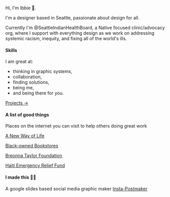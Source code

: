 Hi, I'm Ibbie 🤎.

I'm a designer based in Seattle, passionate about design for all.

Currently I'm @SeattleIndianHealthBoard, a Native focused clinic/advocacy org, where I support with everything design as we work on addressing systemic racism, inequity, and fixing all of the world's ills.

#### Skills

I am great at:

- thinking in graphic systems,
- collaboration,
- finding solutions,
- being me,
- and being there for you.

[Projects →](https://www.behance.net/ibbieosman)

#### A list of good things

Places on the internet you can visit to help others doing great work

[A New Way of Life](https://anewwayoflife.org/donate/)

[Black-owned Bookstores](https://nonamebooks.com/Bookstores)

[Breonna Taylor Foundation](http://breonnataylorfoundation.org/)

[Haiti Emergency Relief Fund](http://www.haitiemergencyrelief.org/)

#### I made this 💪🏾

A google slides based social media graphic maker
[Insta-Postmaker](https://docs.google.com/presentation/d/1T2jth8sh_opcJEfLL6CBt3TLpk3iJeeYrVoD-w2Lgio/edit?usp=sharing)

